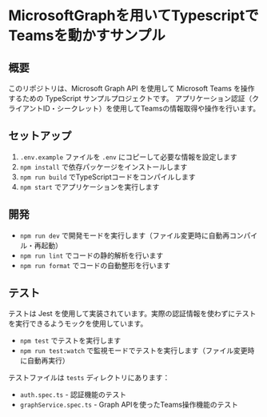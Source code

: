 # MicrosoftGraphを用いてTypescriptでTeamsを動かすサンプル

## 概要

このリポジトリは、Microsoft Graph API を使用して Microsoft Teams を操作するための TypeScript サンプルプロジェクトです。
アプリケーション認証（クライアントID・シークレット）を使用してTeamsの情報取得や操作を行います。

## セットアップ

1. `.env.example` ファイルを `.env` にコピーして必要な情報を設定します
2. `npm install` で依存パッケージをインストールします
3. `npm run build` でTypeScriptコードをコンパイルします
4. `npm start` でアプリケーションを実行します

## 開発

- `npm run dev` で開発モードを実行します（ファイル変更時に自動再コンパイル・再起動）
- `npm run lint` でコードの静的解析を行います
- `npm run format` でコードの自動整形を行います

## テスト

テストは Jest を使用して実装されています。実際の認証情報を使わずにテストを実行できるようモックを使用しています。

- `npm test` でテストを実行します
- `npm run test:watch` で監視モードでテストを実行します（ファイル変更時に自動再実行）

テストファイルは `tests` ディレクトリにあります：
- `auth.spec.ts` - 認証機能のテスト
- `graphService.spec.ts` - Graph APIを使ったTeams操作機能のテスト

